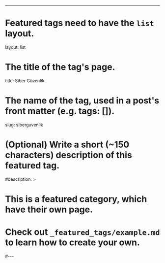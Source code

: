 ---
# Featured tags need to have the `list` layout.
layout: list

# The title of the tag's page.
title: Siber Güvenlik

# The name of the tag, used in a post's front matter (e.g. tags: [<slug>]).
slug: siberguvenlik

# (Optional) Write a short (~150 characters) description of this featured tag.
#description: >
#  This is a featured category, which have their own page.
#  Check out `_featured_tags/example.md` to learn how to create your own.
#---
